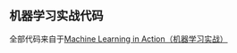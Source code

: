 ## 机器学习实战代码

全部代码来自于[Machine Learning in Action（机器学习实战）](https://github.com/apachecn/MachineLearning/tree/python-3.6)
